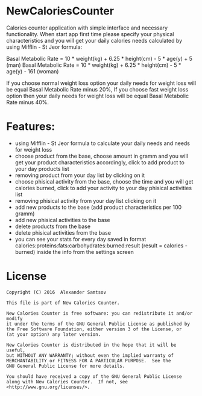 # NewCaloriesCounter
Calories counter application with simple interface and necessary functionality. When start app first time please specify your physical characteristics and you will get your daily calories needs calculated by using Mifflin - St Jeor formula:

Basal Metabolic Rate = 10 * weight(kg) + 6.25 * height(cm) - 5 * age(y) + 5         (man)
Basal Metabolic Rate = 10 * weight(kg) + 6.25 * height(cm) - 5 * age(y) - 161     (woman) 

If you choose normal weight loss option your daily needs for weight loss will be equal Basal Metabolic Rate minus 20%, 
If you choose fast weight loss option then your daily needs for weight loss will be equal Basal Metabolic Rate minus 40%.

# Features:
 - using Mifflin - St Jeor formula to calculate your daily needs and needs for weight loss
 - choose product from the base, choose amount in gramm and you will get your product characteristics accordingly, click to add product to your day products list
 - removing product from your day list by clicking on it
 - choose phisical activity from the base, choose the time and you will get calories burned, click to add your activity to your day phisical activities list
 - removing phisical activity from your day list clicking on it
 - add new products to the base (add product characteristics per 100 gramm)
 - add new phisical activities to the base
 - delete products from the base
 - delete phisical activities from the base
 - you can see your stats for every day saved in format calories:proteins:fats:carbohydrates:burned:result (result = calories - burned) inside the info from the settings screen
 
# License
    Copyright (C) 2016  Alexander Samtsov

    This file is part of New Calories Counter.

    New Calories Counter is free software: you can redistribute it and/or modify
    it under the terms of the GNU General Public License as published by
    the Free Software Foundation, either version 3 of the License, or
    (at your option) any later version.

    New Calories Counter is distributed in the hope that it will be useful,
    but WITHOUT ANY WARRANTY; without even the implied warranty of
    MERCHANTABILITY or FITNESS FOR A PARTICULAR PURPOSE.  See the
    GNU General Public License for more details.

    You should have received a copy of the GNU General Public License
    along with New Calories Counter.  If not, see <http://www.gnu.org/licenses/>.
